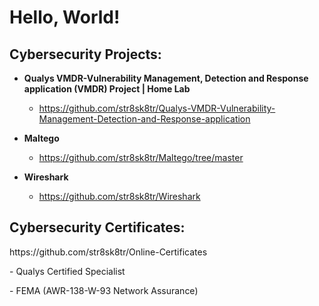 <h1>Hello, World! 

<h2>Cybersecurity Projects:</h2>

- <b>Qualys VMDR-Vulnerability Management, Detection and Response application (VMDR) Project | Home Lab</b>
  - https://github.com/str8sk8tr/Qualys-VMDR-Vulnerability-Management-Detection-and-Response-application
  
- <b>Maltego</b>
  - https://github.com/str8sk8tr/Maltego/tree/master
      
- <b>Wireshark</b>
  - https://github.com/str8sk8tr/Wireshark

<h2>Cybersecurity Certificates:</h2>
https://github.com/str8sk8tr/Online-Certificates


   -<hb> Qualys Certified Specialist<hb>
  
   -<hb> FEMA (AWR-138-W-93 Network Assurance)<hb>
